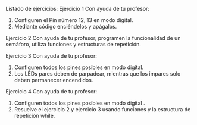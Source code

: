 Listado de ejercicios:
Ejercicio 1
Con ayuda de tu profesor:
1. Configuren el Pin número 12, 13 en modo digital. 
2. Mediante código enciéndelos y apágalos.

Ejercicio 2
Con ayuda de tu profesor, programen la funcionalidad de un semáforo, utiliza funciones y estructuras de repetición.

Ejercicio 3
Con ayuda de tu profesor:
1. Configuren todos los pines posibles en modo digital.
2. Los LEDs pares deben de parpadear, mientras que los impares solo deben permanecer encendidos.

Ejercicio 4
Con ayuda de tu profesor:
1. Configuren todos los pines posibles en modo digital .
2. Resuelve el ejercicio 2 y ejercicio 3 usando funciones y la estructura de repetición while.